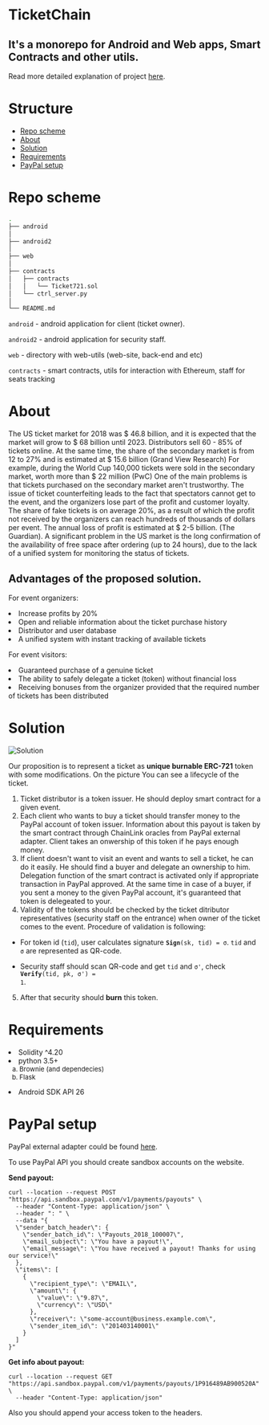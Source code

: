 # TicketChain


## It's a monorepo for Android and Web apps, Smart Contracts and other utils.
Read more detailed explanation of project [here](./Ticket.pdf).

# Structure

- [Repo scheme](#repo-scheme)
- [About](#about)
- [Solution](#solution)
- [Requirements](#requirements)
- [PayPal setup](#paypal-setup)

#   Repo scheme
```bash
.
├── android
│
├── android2
│
├── web
│
├── contracts
│   ├── contracts
│   │   └── Ticket721.sol
│   └── ctrl_server.py
│
└── README.md
```

<code>android</code> - android application for client (ticket owner).  

<code>android2</code> - android application for security staff. 

<code>web</code> - directory with web-utils (web-site, back-end and etc)

<code>contracts</code> - smart contracts, utils for interaction with Ethereum, staff for seats tracking

# About
The US ticket market for 2018 was $ 46.8 billion, and it is expected that the market will grow to $ 68 billion until 2023. Distributors sell 60 - 85% of tickets online. At the same time, the share of the secondary market is from 12 to 27% and is estimated at $ 15.6 billion (Grand View Research)
For example, during the World Cup 140,000 tickets were sold in the secondary market, worth more than $ 22 million (PwC)
One of the main problems is that tickets purchased on the secondary market aren't trustworthy. 
The issue of ticket counterfeiting leads to the fact that spectators cannot get to the event, and the organizers lose part of the profit and customer loyalty.
The share of fake tickets is on average 20%, as a result of which the profit not received by the organizers can reach hundreds of thousands of dollars per event. The annual loss of profit is estimated at $ 2-5 billion. (The Guardian).
A significant problem in the US market is the long confirmation of the availability of free space after ordering (up to 24 hours), due to the lack of a unified system for monitoring the status of tickets.

## Advantages of the proposed solution. ##
For event organizers:
<li> Increase profits by 20%
<li>  Open and reliable information about the ticket purchase history
<li>  Distributor and user database
<li>  A unified system with instant tracking of available tickets

For event visitors:
<li>  Guaranteed purchase of a genuine ticket
<li>  The ability to safely delegate a ticket (token) without financial loss
<li>  Receiving bonuses from the organizer provided that the required number of tickets has been distributed

# Solution
![Solution](e "Solution")

Our proposition is to represent a ticket as <b>unique burnable ERC-721</b> token with some modifications. On the picture You can see a lifecycle of the ticket.  

1.  Ticket distributor is a token issuer. He should deploy smart contract for a given event.
2.  Each client who wants to buy a ticket should transfer money to the PayPal account of token issuer. Information about this payout is taken by the smart contract through ChainLink oracles from PayPal external adapter. Client takes an onwership of this token if he pays enough money.
3.  If client doesn't want to visit an event and wants to sell a ticket, he can do it easily. He should find a buyer and delegate an ownership to him. Delegation function of the smart contract is activated only if appropriate transaction in PayPal approved. At the same time in case of a buyer, if you sent a money to the given PayPal account, it's guaranteed that token is delegeated to your.   
4. Validity of the tokens should be checked by the ticket ditributor representatives (security staff on the entrance) when owner of the ticket comes to the event. Procedure of validation is following:

* For token id (<code>tid</code>), user calculates signature <code><b>Sign</b>(sk, tid) = &sigma;</code>. <code>tid</code> and <code>&sigma;</code> are represented as QR-code.

* Security staff should scan QR-code and get <code>tid</code> and <code>&sigma;'</code>, check <code><b>Verify</b>(tid, pk, &sigma;') = 1</code>. 
  
5. After that security should <b>burn</b> this token.

# Requirements
<li>Solidity ^4.20
<li> python 3.5+
<ol type="a" style="font-size: small;">
  <li> Brownie (and dependecies)
  <li> Flask
</ol>
<li> Android SDK API 26

# PayPal setup
PayPal external adapter could be found [here](https://github.com/smartcontractkit/paypal-adapter).

To use PayPal API you should create sandbox accounts on the website.

<b>Send payout:</b>
```curl
curl --location --request POST "https://api.sandbox.paypal.com/v1/payments/payouts" \
  --header "Content-Type: application/json" \
  --header ": " \
  --data "{
  \"sender_batch_header\": {
    \"sender_batch_id\": \"Payouts_2018_100007\",
    \"email_subject\": \"You have a payout!\",
    \"email_message\": \"You have received a payout! Thanks for using our service!\"
  },
  \"items\": [
    {
      \"recipient_type\": \"EMAIL\",
      \"amount\": {
        \"value\": \"9.87\",
        \"currency\": \"USD\"
      },
      \"receiver\": \"some-account@business.example.com\",
      \"sender_item_id\": \"201403140001\"
    }
  ]
}"
```

<b>Get info about payout:</b>
```
curl --location --request GET "https://api.sandbox.paypal.com/v1/payments/payouts/1P916489AB900520A" \
  --header "Content-Type: application/json"
```

Also you should append your access token to the headers.

